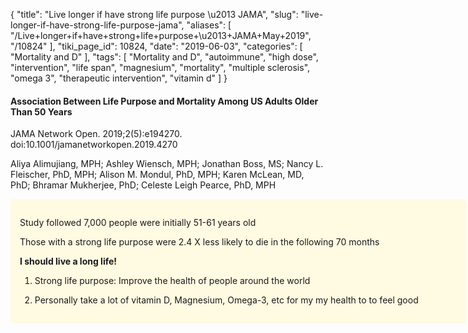 {
    "title": "Live longer if have strong life purpose \u2013 JAMA",
    "slug": "live-longer-if-have-strong-life-purpose-jama",
    "aliases": [
        "/Live+longer+if+have+strong+life+purpose+\u2013+JAMA+May+2019",
        "/10824"
    ],
    "tiki_page_id": 10824,
    "date": "2019-06-03",
    "categories": [
        "Mortality and D"
    ],
    "tags": [
        "Mortality and D",
        "autoimmune",
        "high dose",
        "intervention",
        "life span",
        "magnesium",
        "mortality",
        "multiple sclerosis",
        "omega 3",
        "therapeutic intervention",
        "vitamin d"
    ]
}


#### Association Between Life Purpose and Mortality Among US Adults Older Than 50 Years

JAMA Network Open. 2019;2(5):e194270. doi:10.1001/jamanetworkopen.2019.4270 

Aliya Alimujiang, MPH; Ashley Wiensch, MPH; Jonathan Boss, MS; Nancy L. Fleischer, PhD, MPH; Alison M. Mondul, PhD, MPH; Karen McLean, MD, PhD; Bhramar Mukherjee, PhD; Celeste Leigh Pearce, PhD, MPH

<div class="border" style="background-color:#FFFAE2;padding:15px;margin:10px 0;border-radius:5px;width:700px">

Study followed 7,000 people were initially 51-61 years old

Those with a strong life purpose were 2.4 X less likely to die in the following 70 months

 **I should live a long life!** 

1. Strong life purpose: Improve the health of people around the world

1. Personally take a lot of vitamin D, Magnesium, Omega-3, etc for my my health to to feel good